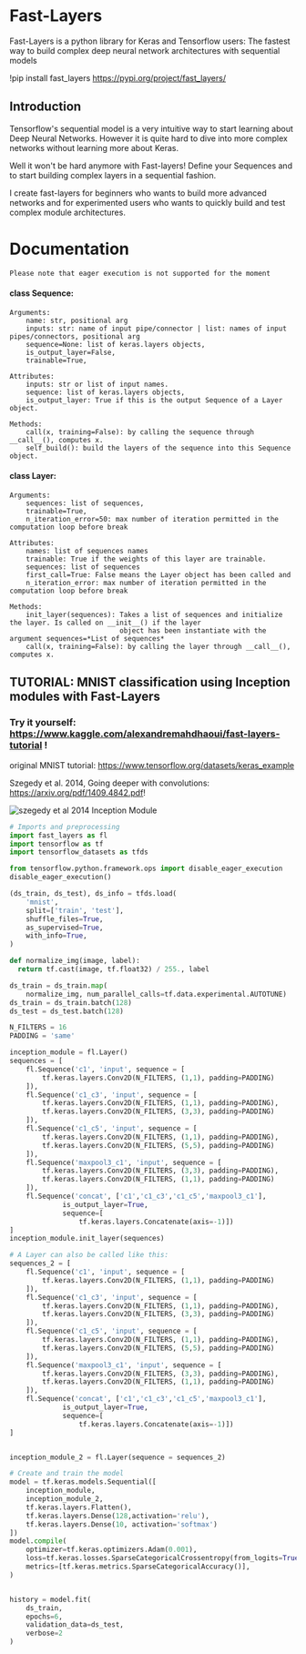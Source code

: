 # Fast-Layers
Fast-Layers is a python library for Keras and Tensorflow users: The fastest way to build complex deep neural network architectures with sequential models

!pip install fast_layers
https://pypi.org/project/fast_layers/

## Introduction
Tensorflow's sequential model is a very intuitive way to start learning about Deep Neural Networks.
However it is quite hard to dive into more complex networks without learning more about Keras.

Well it won't be hard anymore with Fast-layers! Define your Sequences and to start building complex layers in a sequential fashion.

I create fast-layers for beginners who wants to build more advanced networks and for experimented users who wants to quickly build and test complex module architectures.

# Documentation

    Please note that eager execution is not supported for the moment

#### class Sequence:
    Arguments:
        name: str, positional arg
        inputs: str: name of input pipe/connector | list: names of input pipes/connectors, positional arg
        sequence=None: list of keras.layers objects,
        is_output_layer=False,
        trainable=True,

    Attributes:
        inputs: str or list of input names.
        sequence: list of keras.layers objects,
        is_output_layer: True if this is the output Sequence of a Layer object.
        
    Methods:
        call(x, training=False): by calling the sequence through __call__(), computes x.
        self_build(): build the layers of the sequence into this Sequence object.


#### class Layer:
    Arguments:
        sequences: list of sequences,
        trainable=True,
        n_iteration_error=50: max number of iteration permitted in the computation loop before break

    Attributes:
        names: list of sequences names
        trainable: True if the weights of this layer are trainable.
        sequences: list of sequences
        first_call=True: False means the Layer object has been called and
        n_iteration_error: max number of iteration permitted in the computation loop before break

    Methods:
        init_layer(sequences): Takes a list of sequences and initialize the layer. Is called on __init__() if the layer
                               object has been instantiate with the argument sequences=*List of sequences*
        call(x, training=False): by calling the layer through __call__(), computes x.


## TUTORIAL: MNIST classification using Inception modules with Fast-Layers

### Try it yourself: https://www.kaggle.com/alexandremahdhaoui/fast-layers-tutorial !


original MNIST tutorial: https://www.tensorflow.org/datasets/keras_example

Szegedy et al. 2014, Going deeper with convolutions: https://arxiv.org/pdf/1409.4842.pdf!

![szegedy et al 2014 Inception Module](https://user-images.githubusercontent.com/80970827/112069667-863ff780-8b6c-11eb-8c90-52c3cbc7917a.png)


```python
# Imports and preprocessing
import fast_layers as fl
import tensorflow as tf
import tensorflow_datasets as tfds

from tensorflow.python.framework.ops import disable_eager_execution
disable_eager_execution()

(ds_train, ds_test), ds_info = tfds.load(
    'mnist',
    split=['train', 'test'],
    shuffle_files=True,
    as_supervised=True,
    with_info=True,
)

def normalize_img(image, label):
  return tf.cast(image, tf.float32) / 255., label

ds_train = ds_train.map(
    normalize_img, num_parallel_calls=tf.data.experimental.AUTOTUNE)
ds_train = ds_train.batch(128)
ds_test = ds_test.batch(128)
```

```python
N_FILTERS = 16
PADDING = 'same'

inception_module = fl.Layer()
sequences = [
    fl.Sequence('c1', 'input', sequence = [
        tf.keras.layers.Conv2D(N_FILTERS, (1,1), padding=PADDING)
    ]),
    fl.Sequence('c1_c3', 'input', sequence = [
        tf.keras.layers.Conv2D(N_FILTERS, (1,1), padding=PADDING),
        tf.keras.layers.Conv2D(N_FILTERS, (3,3), padding=PADDING)
    ]),
    fl.Sequence('c1_c5', 'input', sequence = [
        tf.keras.layers.Conv2D(N_FILTERS, (1,1), padding=PADDING),
        tf.keras.layers.Conv2D(N_FILTERS, (5,5), padding=PADDING)
    ]),
    fl.Sequence('maxpool3_c1', 'input', sequence = [
        tf.keras.layers.Conv2D(N_FILTERS, (3,3), padding=PADDING),
        tf.keras.layers.Conv2D(N_FILTERS, (1,1), padding=PADDING)
    ]),
    fl.Sequence('concat', ['c1','c1_c3','c1_c5','maxpool3_c1'], 
             is_output_layer=True,
             sequence=[
                 tf.keras.layers.Concatenate(axis=-1)])
]
inception_module.init_layer(sequences)
```

```python
# A Layer can also be called like this:
sequences_2 = [
    fl.Sequence('c1', 'input', sequence = [
        tf.keras.layers.Conv2D(N_FILTERS, (1,1), padding=PADDING)
    ]),
    fl.Sequence('c1_c3', 'input', sequence = [
        tf.keras.layers.Conv2D(N_FILTERS, (1,1), padding=PADDING),
        tf.keras.layers.Conv2D(N_FILTERS, (3,3), padding=PADDING)
    ]),
    fl.Sequence('c1_c5', 'input', sequence = [
        tf.keras.layers.Conv2D(N_FILTERS, (1,1), padding=PADDING),
        tf.keras.layers.Conv2D(N_FILTERS, (5,5), padding=PADDING)
    ]),
    fl.Sequence('maxpool3_c1', 'input', sequence = [
        tf.keras.layers.Conv2D(N_FILTERS, (3,3), padding=PADDING),
        tf.keras.layers.Conv2D(N_FILTERS, (1,1), padding=PADDING)
    ]),
    fl.Sequence('concat', ['c1','c1_c3','c1_c5','maxpool3_c1'], 
             is_output_layer=True,
             sequence=[
                 tf.keras.layers.Concatenate(axis=-1)])
]


inception_module_2 = fl.Layer(sequence = sequences_2)

```

```python
# Create and train the model
model = tf.keras.models.Sequential([
    inception_module,
    inception_module_2,
    tf.keras.layers.Flatten(),
    tf.keras.layers.Dense(128,activation='relu'),
    tf.keras.layers.Dense(10, activation='softmax')
])
model.compile(
    optimizer=tf.keras.optimizers.Adam(0.001),
    loss=tf.keras.losses.SparseCategoricalCrossentropy(from_logits=True),
    metrics=[tf.keras.metrics.SparseCategoricalAccuracy()],
)


history = model.fit(
    ds_train,
    epochs=6,
    validation_data=ds_test,
    verbose=2
)

```

